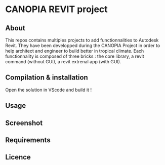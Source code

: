 # CANOPIA REVIT project

## About
This repos contains multiples projects to add functionnalities to Autodesk Revit.
They have been developped during the CANOPIA Project in order to help architect and engineer to build better in tropical climate.
Each functionnality is composed of three bricks : the core library, a revit command (without GUI), a revit extrenal app (with GUI).


## Compilation & installation
Open the solution in VScode and build it !

## Usage

## Screenshot

## Requirements

## Licence